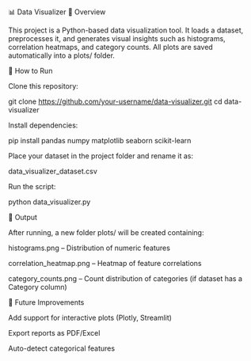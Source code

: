 📊 Data Visualizer
🔹 Overview

This project is a Python-based data visualization tool.
It loads a dataset, preprocesses it, and generates visual insights such as histograms, correlation heatmaps, and category counts.
All plots are saved automatically into a plots/ folder.

🔹 How to Run

Clone this repository:

git clone https://github.com/your-username/data-visualizer.git
cd data-visualizer


Install dependencies:

pip install pandas numpy matplotlib seaborn scikit-learn


Place your dataset in the project folder and rename it as:

data_visualizer_dataset.csv


Run the script:

python data_visualizer.py

🔹 Output

After running, a new folder plots/ will be created containing:

histograms.png – Distribution of numeric features

correlation_heatmap.png – Heatmap of feature correlations

category_counts.png – Count distribution of categories (if dataset has a Category column)


🔹 Future Improvements

Add support for interactive plots (Plotly, Streamlit)

Export reports as PDF/Excel

Auto-detect categorical features
